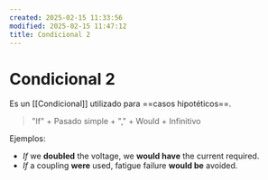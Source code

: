 ```yaml
---
created: 2025-02-15 11:33:56
modified: 2025-02-15 11:47:12
title: Condicional 2
---
```


# Condicional 2

Es un [[Condicional]] utilizado para ==casos hipotéticos==.

> "If" + Pasado simple + "," + Would + Infinitivo

Ejemplos:

- *If* we **doubled** the voltage, we **would have** the current required.
- *If* a coupling **were** used, fatigue failure **would be** avoided.
